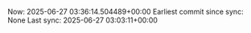 Now: 2025-06-27 03:36:14.504489+00:00 Earliest commit since sync: None Last sync: 2025-06-27 03:03:11+00:00
